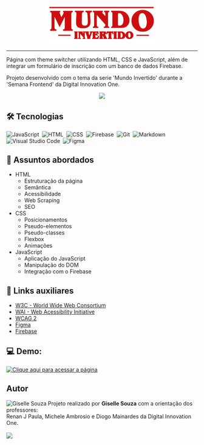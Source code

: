 <p align="center">
    <img width="300" src="./assets/images/banner/logo.svg">
</p>

-------
Página com theme switcher utilizando HTML, CSS e JavaScript, além de integrar um formulário de inscrição com um banco de dados Firebase.

Projeto desenvolvido com o tema da serie 'Mundo Invertido' durante a 'Semana Frontend' da Digital Innovation One.

<p align="center">
    <img src="./assets/images/gifDemoPage.gif">
</p>

## 🛠 Tecnologias
![JavaScript](https://img.shields.io/badge/-JavaScript-05122A?style=flat&logo=javascript)&nbsp;
![HTML](https://img.shields.io/badge/-HTML-05122A?style=flat&logo=HTML5)&nbsp;
![CSS](https://img.shields.io/badge/-CSS-05122A?style=flat&logo=CSS3&logoColor=1572B6)&nbsp;
![Firebase](https://img.shields.io/badge/Firebase-05122A?style=flat&logo=firebase&logoColor=white)&nbsp;
![Git](https://img.shields.io/badge/-Git-05122A?style=flat&logo=git)&nbsp;
![Markdown](https://img.shields.io/badge/-Markdown-05122A?style=flat&logo=markdown)&nbsp;
![Visual Studio Code](https://img.shields.io/badge/-Visual%20Studio%20Code-05122A?style=flat&logo=visual-studio-code&logoColor=007ACC)&nbsp;
![Figma](https://img.shields.io/badge/Figma-05122A?style=flat&logo=figma&logoColor=white)&nbsp;

## 💬 Assuntos abordados
- HTML
    - Estruturação da página 
    - Semântica
    - Acessibilidade
    - Web Scraping
    - SEO
- CSS
    - Posicionamentos
    - Pseudo-elementos
    - Pseudo-classes
    - Flexbox
    - Animações 
- JavaScript
    - Aplicação do JavaScript
    - Manipulação do DOM
    - Integração com o Firebase

## 🔗 Links auxiliares

- [W3C - World Wide Web Consortium](http://w3c.org)
- [WAI - Web Acessibility Initiative](https://www.w3.org/WAI/)
- [WCAG 2](https://www.w3.org/WAI/WCAG21/quickref/) 
- [Figma](https://www.figma.com/file/I3Q42CcVUziRN3iMfTrbfb/Stranger-Things?node-id=0%3A1) 
- [Firebase](https://firebase.google.com/docs/web/setup?authuser=0&hl=pt)

## 💻 Demo:

<a href="https://gisellesouzaa.github.io/frontend-mundo-invertido/" target="_blank"><img align="center" alt="Clique aqui para acessar a página" src="https://img.shields.io/badge/Clique_aqui_para_acessar_a_página-D12228?style=flat&logoColor=white"></a>

## Autor

<img alt="Giselle Souza" title="Giselle Souza" src="https://github.com/gisellesouzaa.png" height="100" width="100"/>
Projeto realizado por <strong>Giselle Souza</strong> com a orientação dos professores: <br> Renan J Paula, Michele Ambrosio e Diogo Mainardes da Digital Innovation One.
<br><br>
<a href="https://www.linkedin.com/in/giselle-de-souza-gabriel/" target="_blank"><img src="https://img.shields.io/badge/-LinkedIn-%230077B5?style=flat&logo=linkedin&logoColor=white" target="_blank"></a>
